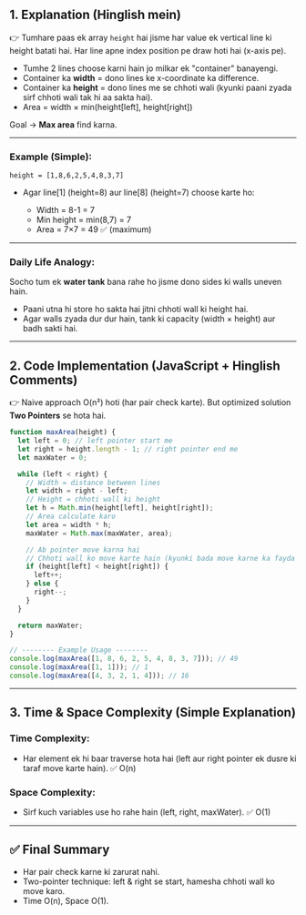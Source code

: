 ## **1. Explanation (Hinglish mein)**

👉 Tumhare paas ek array `height` hai jisme har value ek vertical line ki height batati hai. Har line apne index position pe draw hoti hai (x-axis pe).

- Tumhe 2 lines choose karni hain jo milkar ek "container" banayengi.
- Container ka **width** = dono lines ke x-coordinate ka difference.
- Container ka **height** = dono lines me se chhoti wali (kyunki paani zyada sirf chhoti wali tak hi aa sakta hai).
- Area = width × min(height\[left], height\[right])

Goal → **Max area** find karna.

---

### **Example (Simple):**

```
height = [1,8,6,2,5,4,8,3,7]
```

- Agar line\[1] (height=8) aur line\[8] (height=7) choose karte ho:

  - Width = 8-1 = 7
  - Min height = min(8,7) = 7
  - Area = 7×7 = 49 ✅ (maximum)

---

### **Daily Life Analogy:**

Socho tum ek **water tank** bana rahe ho jisme dono sides ki walls uneven hain.

- Paani utna hi store ho sakta hai jitni chhoti wall ki height hai.
- Agar walls zyada dur dur hain, tank ki capacity (width × height) aur badh sakti hai.

---

## **2. Code Implementation (JavaScript + Hinglish Comments)**

👉 Naive approach O(n²) hoti (har pair check karte). But optimized solution **Two Pointers** se hota hai.

```javascript
function maxArea(height) {
  let left = 0; // left pointer start me
  let right = height.length - 1; // right pointer end me
  let maxWater = 0;

  while (left < right) {
    // Width = distance between lines
    let width = right - left;
    // Height = chhoti wall ki height
    let h = Math.min(height[left], height[right]);
    // Area calculate karo
    let area = width * h;
    maxWater = Math.max(maxWater, area);

    // Ab pointer move karna hai
    // Chhoti wall ko move karte hain (kyunki bada move karne ka fayda nahi hoga)
    if (height[left] < height[right]) {
      left++;
    } else {
      right--;
    }
  }

  return maxWater;
}

// -------- Example Usage --------
console.log(maxArea([1, 8, 6, 2, 5, 4, 8, 3, 7])); // 49
console.log(maxArea([1, 1])); // 1
console.log(maxArea([4, 3, 2, 1, 4])); // 16
```

---

## **3. Time & Space Complexity (Simple Explanation)**

### **Time Complexity:**

- Har element ek hi baar traverse hota hai (left aur right pointer ek dusre ki taraf move karte hain).
  ✅ O(n)

### **Space Complexity:**

- Sirf kuch variables use ho rahe hain (left, right, maxWater).
  ✅ O(1)

---

## ✅ Final Summary

- Har pair check karne ki zarurat nahi.
- Two-pointer technique: left & right se start, hamesha chhoti wall ko move karo.
- Time O(n), Space O(1).

